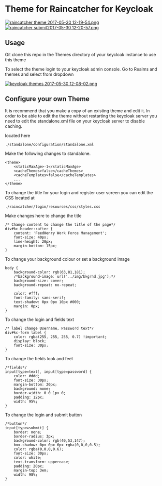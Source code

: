 # Theme for Raincatcher for Keycloak

[![raincatcher theme 2017-05-30 12-19-54.png](https://s11.postimg.org/kg0jgq8n7/raincatcher_theme_2017-05-30_12-19-54.png)](https://postimg.org/image/6z3kxuybj/)          [![raincatcher submit2017-05-30 12-20-57.png](https://s23.postimg.org/ic1q2ujbv/raincatcher_submit2017-05-30_12-20-57.png)](https://postimg.org/image/5xey2irtj/)

## Usage 
Git clone this repo in the Themes directory of your keycloak instance to use this theme

To select the theme login to your keycloak admin console. Go to Realms and themes and select
from dropdown

[![keycloak themes 2017-05-30 12-08-02.png](https://s30.postimg.org/oju4b8f81/keycloak_themes_2017-05-30_12-08-02.png)](https://postimg.org/image/ukrt8b1u5/)


## Configure your own Theme
It is recommend that you make a copy of an existing theme and edit it. In order
to be able to edit the theme without restarting the keycloak server you need to 
edit the standalone.xml file on your keycloak server to disable caching. 

located here 

    ./standalone/configuration/standalone.xml

Make the following changes to standalone.

```$xml
<theme>
    <staticMaxAge>-1</staticMaxAge>
    <cacheThemes>false</cacheThemes>
    <cacheTemplates>false</cacheTemplates>
    ...
</theme>
````
To change the title for your login and register user screen you can edit the CSS located at 
 
    ./raincatcher/login/resources/css/styles.css
    
Make changes here to change the title

```$css
/* Change content to change the title of the page*/
div#kc-header::after {
    content: 'FeedHenry Work Force Management';
    font-size: 40px;
    line-height: 20px;
    margin-bottom: 15px;
}

```

To change your background colour or set a background image

```$xslt
body {
    background-color: rgb(63,81,181);
    /*background-image: url('../img/bkgrnd.jpg');*/
    background-size: cover;
    background-repeat: no-repeat;

    color: #fff;
    font-family: sans-serif;
    text-shadow: 0px 0px 10px #000;
    margin: 0px;
}
```
To change the login and fields text

```$xslt
/* label change Username, Password text*/
div#kc-form label {
    color: rgba(255, 255, 255, 0.7) !important;
    display: block;
    font-size: 30px;
}
```
To change the fields look and feel 

```$xslt
/*fields*/
input[type=text], input[type=password] {
    color: #ddd;
    font-size: 30px;
    margin-bottom: 20px;
    background: none;
    border-width: 0 0 1px 0;
    padding: 12px;
    width: 95%;
}
```

To change the login and submit button
```
/*button*/
input[type=submit] {
    border: none;
    border-radius: 3px;
    background-color: rgb(40,53,147);
    box-shadow: 0px 0px 6px rgba(0,0,0,0.5);
    color: rgba(0,0,0,0.6);
    font-size: 30px;
    color: white;
    text-transform: uppercase;
    padding: 20px;
    margin-top: 3em;
    width: 98%;
}
```